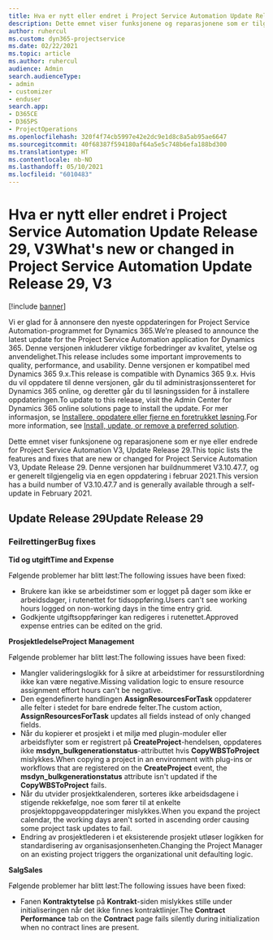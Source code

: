 ```yaml
---
title: Hva er nytt eller endret i Project Service Automation Update Release 29, V3
description: Dette emnet viser funksjonene og reparasjonene som er tilgjengelig i Project Service Automation Update Release 29, V3.
author: ruhercul
ms.custom: dyn365-projectservice
ms.date: 02/22/2021
ms.topic: article
ms.author: ruhercul
audience: Admin
search.audienceType:
- admin
- customizer
- enduser
search.app:
- D365CE
- D365PS
- ProjectOperations
ms.openlocfilehash: 320f4f74cb5997e42e2dc9e1d8c8a5ab95ae6647
ms.sourcegitcommit: 40f68387f594180af64a5e5c748b6efa188bd300
ms.translationtype: HT
ms.contentlocale: nb-NO
ms.lasthandoff: 05/10/2021
ms.locfileid: "6010483"
---
```

# <a name="whats-new-or-changed-in-project-service-automation-update-release-29-v3"></a><span data-ttu-id="cc620-103">Hva er nytt eller endret i Project Service Automation Update Release 29, V3</span><span class="sxs-lookup"><span data-stu-id="cc620-103">What's new or changed in Project Service Automation Update Release 29, V3</span></span>

[!include [banner](../includes/psa-now-project-operations.md)]

<span data-ttu-id="cc620-104">Vi er glad for å annonsere den nyeste oppdateringen for Project Service Automation-programmet for Dynamics 365.</span><span class="sxs-lookup"><span data-stu-id="cc620-104">We’re pleased to announce the latest update for the Project Service Automation application for Dynamics 365.</span></span> <span data-ttu-id="cc620-105">Denne versjonen inkluderer viktige forbedringer av kvalitet, ytelse og anvendelighet.</span><span class="sxs-lookup"><span data-stu-id="cc620-105">This release includes some important improvements to quality, performance, and usability.</span></span> <span data-ttu-id="cc620-106">Denne versjonen er kompatibel med Dynamics 365 9.x.</span><span class="sxs-lookup"><span data-stu-id="cc620-106">This release is compatible with Dynamics 365 9.x.</span></span> <span data-ttu-id="cc620-107">Hvis du vil oppdatere til denne versjonen, går du til administrasjonssenteret for Dynamics 365 online, og deretter går du til løsningssiden for å installere oppdateringen.</span><span class="sxs-lookup"><span data-stu-id="cc620-107">To update to this release, visit the Admin Center for Dynamics 365 online solutions page to install the update.</span></span> <span data-ttu-id="cc620-108">For mer informasjon, se [Installere, oppdatere eller fjerne en foretrukket løsning](/power-platform/admin/install-remove-preferred-solution).</span><span class="sxs-lookup"><span data-stu-id="cc620-108">For more information, see [Install, update, or remove a preferred solution](/power-platform/admin/install-remove-preferred-solution).</span></span>

<span data-ttu-id="cc620-109">Dette emnet viser funksjonene og reparasjonene som er nye eller endrede for Project Service Automation V3, Update Release 29.</span><span class="sxs-lookup"><span data-stu-id="cc620-109">This topic lists the features and fixes that are new or changed for Project Service Automation V3, Update Release 29.</span></span> <span data-ttu-id="cc620-110">Denne versjonen har buildnummeret V3.10.47.7, og er generelt tilgjengelig via en egen oppdatering i februar 2021.</span><span class="sxs-lookup"><span data-stu-id="cc620-110">This version has a build number of V3.10.47.7 and is generally available through a self-update in February 2021.</span></span>

## <a name="update-release-29"></a><span data-ttu-id="cc620-111">Update Release 29</span><span class="sxs-lookup"><span data-stu-id="cc620-111">Update Release 29</span></span>

### <a name="bug-fixes"></a><span data-ttu-id="cc620-112">Feilrettinger</span><span class="sxs-lookup"><span data-stu-id="cc620-112">Bug fixes</span></span>

<span data-ttu-id="cc620-113">**Tid og utgift**</span><span class="sxs-lookup"><span data-stu-id="cc620-113">**Time and Expense**</span></span>

<span data-ttu-id="cc620-114">Følgende problemer har blitt løst:</span><span class="sxs-lookup"><span data-stu-id="cc620-114">The following issues have been fixed:</span></span>

- <span data-ttu-id="cc620-115">Brukere kan ikke se arbeidstimer som er logget på dager som ikke er arbeidsdager, i rutenettet for tidsoppføring.</span><span class="sxs-lookup"><span data-stu-id="cc620-115">Users can't see working hours logged on non-working days in the time entry grid.</span></span>
- <span data-ttu-id="cc620-116">Godkjente utgiftsoppføringer kan redigeres i rutenettet.</span><span class="sxs-lookup"><span data-stu-id="cc620-116">Approved expense entries can be edited on the grid.</span></span>

<span data-ttu-id="cc620-117">**Prosjektledelse**</span><span class="sxs-lookup"><span data-stu-id="cc620-117">**Project Management**</span></span>

<span data-ttu-id="cc620-118">Følgende problemer har blitt løst:</span><span class="sxs-lookup"><span data-stu-id="cc620-118">The following issues have been fixed:</span></span>

- <span data-ttu-id="cc620-119">Mangler valideringslogikk for å sikre at arbeidstimer for ressurstilordning ikke kan være negative.</span><span class="sxs-lookup"><span data-stu-id="cc620-119">Missing validation logic to ensure resource assignment effort hours can't be negative.</span></span>
- <span data-ttu-id="cc620-120">Den egendefinerte handlingen **AssignResourcesForTask** oppdaterer alle felter i stedet for bare endrede felter.</span><span class="sxs-lookup"><span data-stu-id="cc620-120">The custom action, **AssignResourcesForTask** updates all fields instead of only changed fields.</span></span>
- <span data-ttu-id="cc620-121">Når du kopierer et prosjekt i et miljø med plugin-moduler eller arbeidsflyter som er registrert på **CreateProject**-hendelsen, oppdateres ikke **msdyn_bulkgenerationstatus**-attributtet hvis **CopyWBSToProject** mislykkes.</span><span class="sxs-lookup"><span data-stu-id="cc620-121">When copying a project in an environment with plug-ins or workflows that are registered on the **CreateProject** event, the **msdyn_bulkgenerationstatus** attribute isn't updated if the **CopyWBSToProject** fails.</span></span>
- <span data-ttu-id="cc620-122">Når du utvider prosjektkalenderen, sorteres ikke arbeidsdagene i stigende rekkefølge, noe som fører til at enkelte prosjektoppgaveoppdateringer mislykkes.</span><span class="sxs-lookup"><span data-stu-id="cc620-122">When you expand the project calendar, the working days aren't sorted in ascending order causing some project task updates to fail.</span></span>
- <span data-ttu-id="cc620-123">Endring av prosjektlederen i et eksisterende prosjekt utløser logikken for standardisering av organisasjonsenheten.</span><span class="sxs-lookup"><span data-stu-id="cc620-123">Changing the Project Manager on an existing project triggers the organizational unit defaulting logic.</span></span>

<span data-ttu-id="cc620-124">**Salg**</span><span class="sxs-lookup"><span data-stu-id="cc620-124">**Sales**</span></span>

<span data-ttu-id="cc620-125">Følgende problemer har blitt løst:</span><span class="sxs-lookup"><span data-stu-id="cc620-125">The following issues have been fixed:</span></span>

- <span data-ttu-id="cc620-126">Fanen **Kontraktytelse** på **Kontrakt**-siden mislykkes stille under initialiseringen når det ikke finnes kontraktlinjer.</span><span class="sxs-lookup"><span data-stu-id="cc620-126">The **Contract Performance** tab on the **Contract** page fails silently during initialization when no contract lines are present.</span></span>